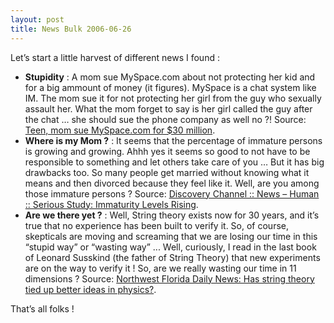 ```yaml
---
layout: post
title: News Bulk 2006-06-26
---
```


Let’s start a little harvest of different news I found :

* **Stupidity** : A mom sue MySpace.com about not protecting her kid and for a big ammount of money (it figures). MySpace is a chat system like IM. The mom sue it for not protecting her girl from the guy who sexually assault her. What the mom forget to say is her girl called the guy after the chat … she should sue the phone company as well no ?! Source: [Teen, mom sue MySpace.com for $30 million](http://web.archive.org/web/20060703054417/www.statesman.com/news/content/news/stories/local/06/20myspace.html).
* **Where is my Mom ?** : It seems that the percentage of immature persons is growing and growing. Ahhh yes it seems so good to not have to be responsible to something and let others take care of you … But it has big drawbacks too. So many people get married without knowing what it means and then divorced because they feel like it. Well, are you among those immature persons ? Source: [Discovery Channel :: News – Human :: Serious Study: Immaturity Levels Rising](http://web.archive.org/web/20060702014014/dsc.discovery.com/news/2006/06/23/immature_hum.html?category=human&amp;guid=20060623110030).
* **Are we there yet ?** : Well, String theory exists now for 30 years, and it’s true that no experience has been built to verify it. So, of course, skepticals are moving and screaming that we are losing our time in this “stupid way” or “wasting way” ... Well, curiously, I read in the last book of Leonard Susskind (the father of String Theory) that new experiments are on the way to verify it ! So, are we really wasting our time in 11 dimensions ? Source: [Northwest Florida Daily News: Has string theory tied up better ideas in physics?](http://web.archive.org/web/20060701213954/www.nwfdailynews.com/articleArchive/jun2006/notevenwrong.php).

That’s all folks !